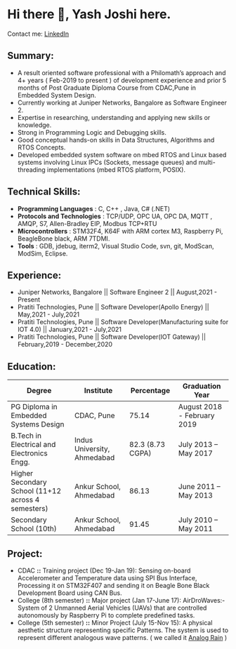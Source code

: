 # Hi there 👋, Yash Joshi here.
Contact me: [LinkedIn](https://www.linkedin.com/in/yashpjoshi/)

## Summary:
- A result oriented software professional with a Philomath’s approach and 4+ years ( Feb-2019 to present ) of development experience and prior 5 months of Post Graduate Diploma Course from CDAC,Pune in Embedded System Design.
- Currently working at Juniper Networks, Bangalore as Software Engineer 2.
- Expertise in researching, understanding and applying new skills or knowledge.
- Strong in Programming Logic and Debugging skills.
- Good conceptual hands-on skills in Data Structures, Algorithms and RTOS Concepts.
- Developed embedded system software on mbed RTOS and Linux based systems involving Linux IPCs (Sockets, message queues) and multi-threading implementations (mbed RTOS platform, POSIX).

## Technical Skills:
- **Programming Languages** : C, C++ , Java, C# (.NET)
- **Protocols and Technologies** : TCP/UDP, OPC UA, OPC DA, MQTT , AMQP, S7, Allen-Bradley EIP, Modbus TCP+RTU
- **Microcontrollers** : STM32F4, K64F with ARM cortex M3, Raspberry Pi, BeagleBone black, ARM 7TDMI.
- **Tools** : GDB, jdebug, iterm2, Visual Studio Code, svn, git, ModScan, ModSim, Eclipse.

## Experience:
- Juniper Networks, Bangalore || Software Engineer 2 || August,2021 - Present
- Pratiti Technologies, Pune || Software Developer(Apollo Energy) || May,2021 - July,2021
- Pratiti Technologies, Pune || Software Developer(Manufacturing suite for IOT 4.0) || January,2021 - July,2021
- Pratiti Technologies, Pune || Software Developer(IOT Gateway) || February,2019 - December,2020

## Education:
| Degree | Institute | Percentage | Graduation Year |
| ------ | ------ | ------ | ------ |
| PG Diploma in Embedded Systems Design | CDAC, Pune | 75.14 | August 2018 - February 2019 |
| B.Tech in Electrical and Electronics Engg. | Indus University, Ahmedabad | 82.3 (8.73 CGPA) | July 2013 – May 2017 |
| Higher Secondary School (11+12 across 4 semesters) | Ankur School, Ahmedabad | 86.13 | June 2011 – May 2013 |
| Secondary School (10th) | Ankur School, Ahmedabad | 91.45 | July 2010 – May 2011 |

## Project:
- CDAC **::** Training project (Dec 19-Jan 19): Sensing on-board Accelerometer and Temperature data using SPI Bus Interface, Processing it on STM32F407 and sending it on Beagle Bone Black Development Board using CAN Bus.
- College (8th semester) **::** Major project (Jan 17-June 17): AirDroWaves:- System of 2 Unmanned Aerial Vehicles (UAVs) that are controlled autonomously by Raspberry Pi to complete predefined tasks.
- College (5th semester) **::** Minor Project (July 15-Nov 15): A physical aesthetic structure representing specific Patterns. The system is used to represent different analogous wave patterns. ( we called it [Analog Rain](https://www.youtube.com/watch?v=syKkfGLQA_0) )
